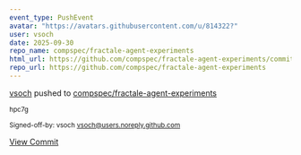 ```yaml
---
event_type: PushEvent
avatar: "https://avatars.githubusercontent.com/u/814322?"
user: vsoch
date: 2025-09-30
repo_name: compspec/fractale-agent-experiments
html_url: https://github.com/compspec/fractale-agent-experiments/commit/fd9e9fca53be5cf24157dc2fb6e10c956c824d63
repo_url: https://github.com/compspec/fractale-agent-experiments
---
```


<a href='https://github.com/vsoch' target='_blank'>vsoch</a> pushed to <a href='https://github.com/compspec/fractale-agent-experiments' target='_blank'>compspec/fractale-agent-experiments</a>

<small>hpc7g

Signed-off-by: vsoch <vsoch@users.noreply.github.com></small>

<a href='https://github.com/compspec/fractale-agent-experiments/commit/fd9e9fca53be5cf24157dc2fb6e10c956c824d63' target='_blank'>View Commit</a>